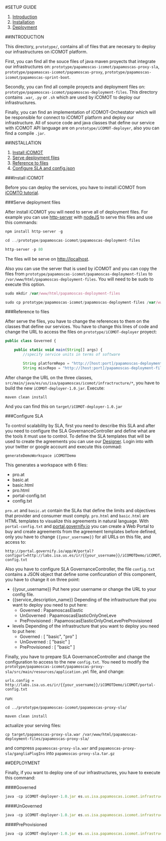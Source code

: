 #SETUP GUIDE

1. [Introduction](#introduction)
2. [Installation](#installation)
3. [Deployment](#deployment)

##INTRODUCTION

This directory, ```prototype/```, contains all of files that are necesary to deploy our infrastructures on iCOMOT platform.

First, you can find all the souce files of java maven proyects that integrate our infrastructures on: ```prototype/papamoscas-icomot/papamoscas-proxy-sla```, ```prototype/papamascas-icomot/papamoscas-proxy```, ```prototype/papamoscas-icomot/papamoscas-sprint-boot```.

Secondly, you can find all compile proyects and deployment files on: ```prototype/papamoscas-icomot/papamoscas-deployment-files```. This directory contains ```.war```, ```.py``` or ```.sh``` which are used by iCOMOT to deploy our infrastructures.

Finally, you can find an implementation of iCOMOT-Orchestator which will be responsible for connect to iCOMOT platform and deploy our infrastructure. All of source code and java classes that define our service with iCOMOT API language are on ```prototype/iCOMOT-deployer```, also you can find a compile ```.jar```.  

##INSTALLATION

1. [Install iCOMOT](#install-icomot)
2. [Serve deployment files](#serve-deployment-files)
3. [Reference to files](#reference-to-files)
4. [Configure SLA and config.json](#configure-sla)

###Install iCOMOT

Before you can deploy the services, you have to install iCOMOT from [iCOMTO tutorial](http://tuwiendsg.github.io/iCOMOT/demo.html).

###Serve deployment files

After install iCOMOT you will need to serve all of deployment files. For example you can use [http-server](https://www.npmjs.com/package/http-server) with [nodeJS](https://nodejs.org/en/) to serve this files and use this commands:

```javascript
npm install http-server -g
```

```javascript
cd ../prototype/papamoscas-icomot/papamoscas-deployment-files
```

```javascript
http-server -p 80
```

The files will be serve on <http://localhost>.

Also you can use the server that is used by iCOMOT and you can copy the files from ```prototype/papamoscas-icomot/papamoscas-deployment-files``` to ```/var/www/html/papamoscas-deployment-files```. You will need to be sudo to execute this option.

```javascript
sudo mkdir /var/www/html/papamoscas-deployment-files
```

```javascript
sudo cp prototype/papamoscas-icomot/papamoscas-deployment-files /var/www/html/papamoscas-deployment-files
```

###Reference to files

After serve the files, you have to change the references to them on the classes that define our services. You have to change this lines of code and change the URL to access the files on ```prototype/iCOMOT-deployer``` proyect: 

```javascript
public class Governed {

    public static void main(String[] args) {
        //specify service units in terms of software

        String platformRepo = "http://[host:port]/papamoscas-deployment-files/";
        String miscRepo = "http://[host:port]/papamoscas-deployment-files/";

```
After change the URL on the three classes, ```src/main/java/es/us/isa/papamoscas/icomot/infractructure/*```, you have to build the new ```iCOMOT-deployer-1.0.jar```. Execute: 

```
maven clean install
```
And you can find this on ```target/iCOMOT-deployer-1.0.jar```

###Configure SLA

To control scalability by SLA, first you need to describe this SLA and after you need to configure the SLA GovernanceController and define what are the tools it must use to control. To define the SLA templates that will be used to create the agreements you can use our [Designer](https://labs.isa.us.es:8181/IDEAS/). Login into with your twitter or google account and execute this commad:

```
generateDemoWorkspace iCOMOTDemo 
```

This generates a workspace with 6 files:

* pro.at
* basic.at
* basic.html
* pro.html
* portal-config.txt
* config.txt

```pro.at``` and ```basic.at``` contain the SLAs that define the limits and objectives that provider and consumer must comply. ```pro.html``` and ```basic.html``` are HTML templates to visualize this agreements in natural language.
With ```portal-config.txt``` and [portal.governify.io](http://portal.governify.io) you can create a Web Portal to buy and create agreements from the agreement templates before defined, only you have to change ```{{your_username}}``` for all URLs on this file, and access to: 

```
http://portal.governify.io/app/#/portal?configurl=http://labs.isa.us.es/ir/{{your_username}}/iCOMOTDemo/iCOMOT/portal-config.txt
```

Also you have to configure SLA GovernanceController, the file ```config.txt``` contains a JSON object that define some conficuration of this component, you have to change it on three point:

* {{your_username}}
  Put here your username or change the URL to your config file.
* {{service_description_name}}
  Depending of the infrastructure that you want to deploy you need to put here:
    * Governed : PapamoscasElastic
    * UnGoverned : PapamoscasElasticOnlyOneLeve
    * PreProvisioned : PapamoscasElasticOnlyOneLevePreProvisioned
* levels
  Depending of the infrastructure that you want to deploy you need to put here:
    * Governed : [ "basic", "pro" ]
    * UnGoverned : [ "basic" ]
    * PreProvisioned : [ "basic" ]

Finally, you have to prepare SLA GovernanceController and change the configuration to access to the new ```config.txt```. You need to modify the ```prototype/papamoscas-icomot/papamoscas-proxy-sla/src/main/resources/application.yml``` file, and change: 

```
urls.config = http://labs.isa.us.es/ir/{{your_username}}/iCOMOTDemo/iCOMOT/portal-config.txt
``` 
run:

```
cd ../prototype/papamoscas-icomot/papamoscas-proxy-sla/
``` 
```
maven clean install
``` 
actualize your serving files:

```
cp target/papamoscas-proxy-sla.war /var/www/html/papamoscas-deployment-files/papamoscas-proxy-sla/
``` 

and compress ```papamoscas-proxy-sla.war``` and ```papamoscas-proxy-sla/gangliaPlugIns``` into ```papamoscas-proxy-sla.tar.gz```

##DEPLOYMENT

Finally, if you want to deploy one of our infrastructures, you have to execute this command:

####Governed

```javascript
java -cp iCOMOT-deployer-1.0.jar es.us.isa.papamoscas.icomot.infrastructure.Governed
```

####UnGoverned

```javascript
java -cp iCOMOT-deployer-1.0.jar es.us.isa.papamoscas.icomot.infrastructure.UnGoverned
```

####PreProvisioned

```javascript
java -cp iCOMOT-deployer-1.0.jar es.us.isa.papamoscas.icomot.infrastructure.PreProvisioned
```